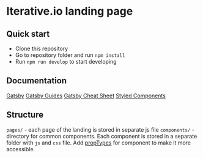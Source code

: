 # Iterative.io landing page

## Quick start

- Clone this repository
- Go to repository folder and run `npm install`
- Run `npm run develop` to start developing

## Documentation
[Gatsby](https://www.gatsbyjs.com/docs/?utm_source=starter&utm_medium=start-page&utm_campaign=minimal-starter)
[Gatsby Guides](https://www.gatsbyjs.com/docs/tutorial/?utm_source=starter&utm_medium=start-page&utm_campaign=minimal-starter)
[Gatsby Cheat Sheet](https://www.gatsbyjs.com/docs/cheat-sheet/?utm_source=starter&utm_medium=start-page&utm_campaign=minimal-starter)
[Styled Components](https://styled-components.com/docs)

## Structure

`pages/` - each page of the landing is stored in separate js file
`components/` - directory for common components. Each component is stored in a separate folder with `js` and `css` file. Add [propTypes](https://github.com/facebook/prop-types#usage) for component to make it more accessible.

